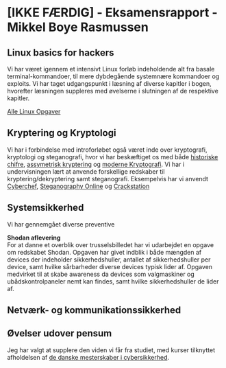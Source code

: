 # [IKKE FÆRDIG] - Eksamensrapport - Mikkel Boye Rasmussen

## Linux basics for hackers
Vi har været igennem et intensivt Linux forløb indeholdende alt fra basale terminal-kommandoer, til mere dybdegående systemnære kommandoer og exploits.
Vi har taget udgangspunkt i læsning af diverse kapitler i bogen, hvorefter læsningen suppleres med øvelserne i slutningen af de respektive kapitler.

[Alle Linux Opgaver](https://github.com/MBRzealand/IT-sikkerhed/tree/main/Linux%20%C3%98velser)


## Kryptering og Kryptologi
Vi har i forbindelse med introforløbet også været inde over kryptografi, kryptologi og steganografi, hvor vi har beskæftiget os med både [historiske chifre](https://github.com/MBRzealand/IT-sikkerhed/blob/main/Krypterings%C3%B8velser/Historiske%20Chifre.md), [assymetrisk kryptering](https://github.com/MBRzealand/IT-sikkerhed/blob/main/Krypterings%C3%B8velser/Asymmetrisk%20Kryptering.md) og [moderne Kryptografi](https://github.com/MBRzealand/IT-sikkerhed/blob/main/Krypterings%C3%B8velser/Moderne%20Kryptografi.md). Vi har i undervisningen lært at anvende forskellige redskaber til kryptering/dekryptering samt steganografi. Eksempelvis har vi anvendt [Cyberchef](https://gchq.github.io/CyberChef/), [Steganography Online](https://stylesuxx.github.io/steganography/) og [Crackstation](https://crackstation.net/)

## Systemsikkerhed
Vi har gennemgået diverse preventive 

<b>Shodan aflevering</b><br/>
For at danne et overblik over trusselsbilledet har vi udarbejdet en opgave om redskabet Shodan. Opgaven har givet indblik i både mængden af devices der indeholder sikkerhedshuller, antallet af sikkerhedshuller per device, samt hvilke sårbarheder diverse devices typisk lider af. Opgaven medvirket til at skabe awareness da devices som valgmaskiner og ubådskontrolpaneler nemt kan findes, samt hvilke sikkerhedshuller de lider af.


## Netværk- og kommunikationssikkerhed


## Øvelser udover pensum
Jeg har valgt at supplere den viden vi får fra studiet, med kurser tilknyttet afholdelsen af [de danske mesterskaber i cybersikkerhed](https://www.cybermesterskaberne.dk/online-traening/).





